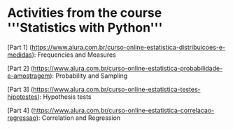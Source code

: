# Activities from the course '''Statistics with Python'''

[Part 1] (https://www.alura.com.br/curso-online-estatistica-distribuicoes-e-medidas): Frequencies and Measures

[Part 2] (https://www.alura.com.br/curso-online-estatistica-probabilidade-e-amostragem): Probability and Sampling


[Part 3] (https://www.alura.com.br/curso-online-estatistica-testes-hipotestes): Hypothesis tests

[Part 4] (https://www.alura.com.br/curso-online-estatistica-correlacao-regressao): Correlation and Regression
